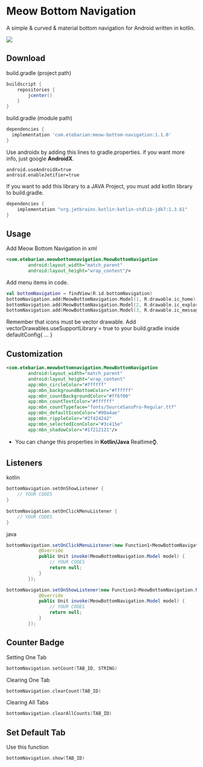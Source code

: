 # Meow Bottom Navigation
A simple & curved & material bottom navigation for Android written in kotlin.

![](https://github.com/shetmobile/MeowBottomNavigation/raw/master/resources/Preview.gif)

## Download
build.gradle (project path)
```groovy
buildscript {
    repositories {
        jcenter()
    }
}
```
build.gradle (module path)
```groovy
dependencies {
  implementation 'com.etebarian:meow-bottom-navigation:1.1.0'
}
```
Use androidx by adding this lines to gradle.properties. if you want more info, just google **AndroidX**.
```properties
android.useAndroidX=true
android.enableJetifier=true
```
If you want to add this library to a JAVA Project, you must add kotlin library to build.gradle.
```groovy
dependencies {
    implementation "org.jetbrains.kotlin:kotlin-stdlib-jdk7:1.3.61"
}
```

## Usage
Add Meow Bottom Navigation in xml
```xml
<com.etebarian.meowbottomnavigation.MeowBottomNavigation
        android:layout_width="match_parent"
        android:layout_height="wrap_content"/>
```

Add menu items in code.
```kotlin
val bottomNavigation = findView(R.id.bottomNavigation)
bottomNavigation.add(MeowBottomNavigation.Model(1, R.drawable.ic_home))
bottomNavigation.add(MeowBottomNavigation.Model(2, R.drawable.ic_explore))
bottomNavigation.add(MeowBottomNavigation.Model(3, R.drawable.ic_message))
```
Remember that icons must be vector drawable. 
Add vectorDrawables.useSupportLibrary = true to your build.gradle inside defaultConfig{ ... }

## Customization
```xml
<com.etebarian.meowbottomnavigation.MeowBottomNavigation
        android:layout_width="match_parent"
        android:layout_height="wrap_content"
        app:mbn_circleColor="#ffffff"
        app:mbn_backgroundBottomColor="#ffffff"
        app:mbn_countBackgroundColor="#ff6f00"
        app:mbn_countTextColor="#ffffff"
        app:mbn_countTypeface="fonts/SourceSansPro-Regular.ttf"
        app:mbn_defaultIconColor="#90a4ae"
        app:mbn_rippleColor="#2f424242"
        app:mbn_selectedIconColor="#3c415e"
        app:mbn_shadowColor="#1f212121"/>
```
- You can change this properties in **Kotlin/Java** Realtime⌚. 

## Listeners
kotlin
```kotlin
bottomNavigation.setOnShowListener {
    // YOUR CODES
}
       
bottomNavigation.setOnClickMenuListener {
    // YOUR CODES
}
```
java
```java
bottomNavigation.setOnClickMenuListener(new Function1<MeowBottomNavigation.Model, Unit>() {
            @Override
            public Unit invoke(MeowBottomNavigation.Model model) {
                // YOUR CODES
                return null;
            }
        });

bottomNavigation.setOnShowListener(new Function1<MeowBottomNavigation.Model, Unit>() {
            @Override
            public Unit invoke(MeowBottomNavigation.Model model) {
                // YOUR CODES
                return null;
            }
        });
```

## Counter Badge
Setting One Tab
```kotlin
bottomNavigation.setCount(TAB_ID, STRING)
```

Clearing One Tab
```kotlin
bottomNavigation.clearCount(TAB_ID)
```

Clearing All Tabs
```kotlin
bottomNavigation.clearAllCounts(TAB_ID)
```

## Set Default Tab
Use this function
```kotlin
bottomNavigation.show(TAB_ID)
```
